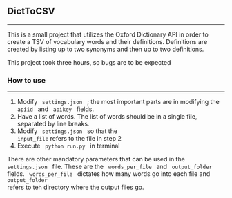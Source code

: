 ## DictToCSV
---
This is a small project that utilizes the Oxford Dictionary API in order to create a TSV of vocabulary words and their definitions. Definitions are created by listing up to two synonyms and then up to two definitions. 

This project took three hours, so bugs are to be expected


### How to use
---
1. Modify <code> settings.json </code> ; the most important parts are in modifying the <code> apiid </code> and <code> apikey </code> fields. 
2. Have a list of words. The list of words should be in a single file, separated by line breaks.
3. Modify <code> settings.json </code> so that the <code> input_file</code> refers to the file in step 2
4. Execute <code> python run.py </code> in terminal


There are other mandatory parameters that can be used in the <code> settings.json </code> file. These are the <code> words_per_file </code> and <code> output_folder </code> fields. <code> words_per_file </code> dictates how many words go into each file and <code> output_folder </code> refers to teh directory where the output files go.